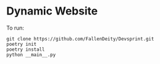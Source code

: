 # Dynamic Website 

To run:

```
git clone https://github.com/FallenDeity/Devsprint.git
poetry init
poetry install
python __main__.py
```
